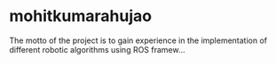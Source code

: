 # mohitkumarahujao
The motto of the project is to gain experience in the implementation of different robotic algorithms using ROS framew…
